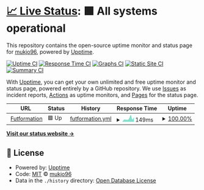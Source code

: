 # [📈 Live Status](https://mukjo96.github.io/upptime): <!--live status--> **🟩 All systems operational**

This repository contains the open-source uptime monitor and status page for [mukjo96](https://mukjo96.github.io/upptime), powered by [Upptime](https://github.com/upptime/upptime).

[![Uptime CI](https://github.com/mukjo96/upptime/workflows/Uptime%20CI/badge.svg)](https://github.com/mukjo96/upptime/actions?query=workflow%3A%22Uptime+CI%22)
[![Response Time CI](https://github.com/mukjo96/upptime/workflows/Response%20Time%20CI/badge.svg)](https://github.com/mukjo96/upptime/actions?query=workflow%3A%22Response+Time+CI%22)
[![Graphs CI](https://github.com/mukjo96/upptime/workflows/Graphs%20CI/badge.svg)](https://github.com/mukjo96/upptime/actions?query=workflow%3A%22Graphs+CI%22)
[![Static Site CI](https://github.com/mukjo96/upptime/workflows/Static%20Site%20CI/badge.svg)](https://github.com/mukjo96/upptime/actions?query=workflow%3A%22Static+Site+CI%22)
[![Summary CI](https://github.com/mukjo96/upptime/workflows/Summary%20CI/badge.svg)](https://github.com/mukjo96/upptime/actions?query=workflow%3A%22Summary+CI%22)

With [Upptime](https://upptime.js.org), you can get your own unlimited and free uptime monitor and status page, powered entirely by a GitHub repository. We use [Issues](https://github.com/mukjo96/upptime/issues) as incident reports, [Actions](https://github.com/mukjo96/upptime/actions) as uptime monitors, and [Pages](https://mukjo96.github.io/upptime) for the status page.

<!--start: status pages-->
<!-- This summary is generated by Upptime (https://github.com/upptime/upptime) -->
<!-- Do not edit this manually, your changes will be overwritten -->
<!-- prettier-ignore -->
| URL | Status | History | Response Time | Uptime |
| --- | ------ | ------- | ------------- | ------ |
| <img alt="" src="https://icons.duckduckgo.com/ip3/futformation.vercel.app.ico" height="13"> [Futformation](https://futformation.vercel.app) | 🟩 Up | [futformation.yml](https://github.com/mukjo96/upptime/commits/HEAD/history/futformation.yml) | <details><summary><img alt="Response time graph" src="./graphs/futformation/response-time-week.png" height="20"> 149ms</summary><br><a href="https://mukjo96.github.io/upptime/history/futformation"><img alt="Response time 118" src="https://img.shields.io/endpoint?url=https%3A%2F%2Fraw.githubusercontent.com%2Fmukjo96%2Fupptime%2FHEAD%2Fapi%2Ffutformation%2Fresponse-time.json"></a><br><a href="https://mukjo96.github.io/upptime/history/futformation"><img alt="24-hour response time 115" src="https://img.shields.io/endpoint?url=https%3A%2F%2Fraw.githubusercontent.com%2Fmukjo96%2Fupptime%2FHEAD%2Fapi%2Ffutformation%2Fresponse-time-day.json"></a><br><a href="https://mukjo96.github.io/upptime/history/futformation"><img alt="7-day response time 149" src="https://img.shields.io/endpoint?url=https%3A%2F%2Fraw.githubusercontent.com%2Fmukjo96%2Fupptime%2FHEAD%2Fapi%2Ffutformation%2Fresponse-time-week.json"></a><br><a href="https://mukjo96.github.io/upptime/history/futformation"><img alt="30-day response time 133" src="https://img.shields.io/endpoint?url=https%3A%2F%2Fraw.githubusercontent.com%2Fmukjo96%2Fupptime%2FHEAD%2Fapi%2Ffutformation%2Fresponse-time-month.json"></a><br><a href="https://mukjo96.github.io/upptime/history/futformation"><img alt="1-year response time 115" src="https://img.shields.io/endpoint?url=https%3A%2F%2Fraw.githubusercontent.com%2Fmukjo96%2Fupptime%2FHEAD%2Fapi%2Ffutformation%2Fresponse-time-year.json"></a></details> | <details><summary><a href="https://mukjo96.github.io/upptime/history/futformation">100.00%</a></summary><a href="https://mukjo96.github.io/upptime/history/futformation"><img alt="All-time uptime 100.00%" src="https://img.shields.io/endpoint?url=https%3A%2F%2Fraw.githubusercontent.com%2Fmukjo96%2Fupptime%2FHEAD%2Fapi%2Ffutformation%2Fuptime.json"></a><br><a href="https://mukjo96.github.io/upptime/history/futformation"><img alt="24-hour uptime 100.00%" src="https://img.shields.io/endpoint?url=https%3A%2F%2Fraw.githubusercontent.com%2Fmukjo96%2Fupptime%2FHEAD%2Fapi%2Ffutformation%2Fuptime-day.json"></a><br><a href="https://mukjo96.github.io/upptime/history/futformation"><img alt="7-day uptime 100.00%" src="https://img.shields.io/endpoint?url=https%3A%2F%2Fraw.githubusercontent.com%2Fmukjo96%2Fupptime%2FHEAD%2Fapi%2Ffutformation%2Fuptime-week.json"></a><br><a href="https://mukjo96.github.io/upptime/history/futformation"><img alt="30-day uptime 100.00%" src="https://img.shields.io/endpoint?url=https%3A%2F%2Fraw.githubusercontent.com%2Fmukjo96%2Fupptime%2FHEAD%2Fapi%2Ffutformation%2Fuptime-month.json"></a><br><a href="https://mukjo96.github.io/upptime/history/futformation"><img alt="1-year uptime 100.00%" src="https://img.shields.io/endpoint?url=https%3A%2F%2Fraw.githubusercontent.com%2Fmukjo96%2Fupptime%2FHEAD%2Fapi%2Ffutformation%2Fuptime-year.json"></a></details>

<!--end: status pages-->

[**Visit our status website →**](https://mukjo96.github.io/upptime)

## 📄 License

- Powered by: [Upptime](https://github.com/upptime/upptime)
- Code: [MIT](./LICENSE) © [mukjo96](https://mukjo96.github.io/upptime)
- Data in the `./history` directory: [Open Database License](https://opendatacommons.org/licenses/odbl/1-0/)
